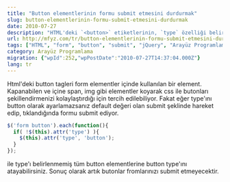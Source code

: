 ```yaml
---
title: "Button elementlerinin formu submit etmesini durdurmak"
slug: button-elementlerinin-formu-submit-etmesini-durdurmak
date: 2010-07-27
description: "HTML'deki `<button>` etiketlerinin, `type` özelliği belirtilmediğinde formu varsayılan olarak göndermesini engellemek için jQuery ile `type=button` atama yöntemi anlatılıyor."
url: http://mfyz.com/tr/button-elementlerinin-formu-submit-etmesini-durdurmak/
tags: ["HTML", "form", "button", "submit", "jQuery", "Arayüz Programlama", "javascript"]
category: Arayüz Programlama
migration: {"wpId":252,"wpPostDate":"2010-07-27T14:37:04.000Z"}
lang: tr
---
```


Html'deki button tagleri form elementler içinde kullanılan bir element. Kapanabilen ve içine span, img gibi elementler koyarak css ile butonları şekillendirmenizi kolaylaştırdığı için tercih edilebiliyor. Fakat eğer type'ını button olarak ayarlamazsanız default değeri olan submit şeklinde hareket edip, tıklandığında formu submit ediyor.

```js
$('form button').each(function(){
  if( !$(this).attr('type') ){
    $(this).attr('type', 'button');
  }
});

```

ile type'ı belirlenmemiş tüm button elementlerine button type'ını atayabilirsiniz. Sonuç olarak artık butonlar fromlarınızı submit etmeyecektir.
